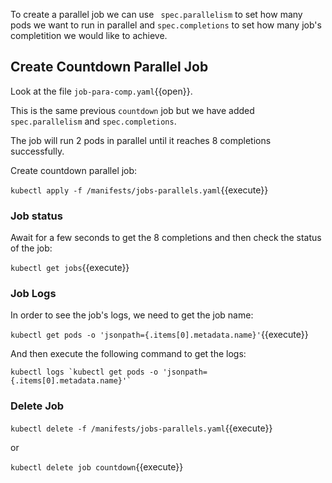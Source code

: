 To create a parallel job we can use ` spec.parallelism` to set how many pods we want to run in parallel and `spec.completions` to set how many job's completition we would like to achieve. 

## Create Countdown Parallel Job

Look at the file `job-para-comp.yaml`{{open}}.

This is the same previous `countdown` job but we have added `spec.parallelism` and `spec.completions`. 

The job will run 2 pods in parallel until it reaches 8 completions successfully.

Create countdown parallel job:

`kubectl apply -f /manifests/jobs-parallels.yaml`{{execute}}

### Job status

Await for a few seconds to get the 8 completions and then check the status of the job:

`kubectl get jobs`{{execute}}

### Job Logs

In order to see the job's logs, we need to get the job name:

`kubectl get pods -o 'jsonpath={.items[0].metadata.name}'`{{execute}}

And then execute the following command to get the logs:

```
kubectl logs `kubectl get pods -o 'jsonpath={.items[0].metadata.name}'`
```

### Delete Job

`kubectl delete -f /manifests/jobs-parallels.yaml`{{execute}}

or 

`kubectl delete job countdown`{{execute}}
